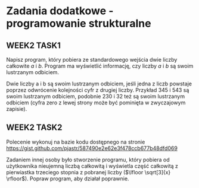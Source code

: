 Zadania dodatkowe - programowanie strukturalne
================

## WEEK2 TASK1

Napisz program, który pobiera ze standardowego wejścia dwie liczby
całkowite $a$ i $b$. Program ma wyświetlić informację, czy liczby $a$ i
$b$ są swoim lustrzanym odbiciem.

Dwie liczby a i b są swoim lustrzanym odbiciem, jeśli jedna z liczb
powstaje poprzez odwrócenie kolejności cyfr z drugiej liczby. Przykład
345 i 543 są swoim lustrzanym odbiciem, podobnie 230 i 32 też są swoim
lustrzanym odbiciem (cyfra zero z lewej strony może być pominięta w
zwyczajowym zapisie).

## WEEK2 TASK2

Polecenie wykonuj na bazie kodu dostępnego na stronie
<https://gist.github.com/pjastr/587490e2e62e3f478ccb677b48dfd069>

Zadaniem innej osoby było stworzenie programu, który pobiera od
użytkownika nieujemną liczbą całkowitą i wyświetla część całkowitą z
pierwiastka trzeciego stopnia z pobranej liczby
($\lfloor \sqrt[3]{x} \rfloor$). Popraw program, aby działał poprawnie.
